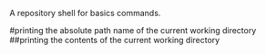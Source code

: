 A repository shell for basics commands.

#printing the absolute path name of the current working directory
##printing the contents of the current working directory
